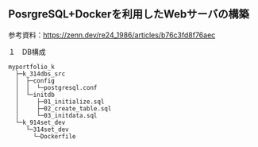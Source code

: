 ## PosrgreSQL+Dockerを利用したWebサーバの構築

参考資料：https://zenn.dev/re24_1986/articles/b76c3fd8f76aec

１　DB構成
```
myportfolio_k
  ├─k_314dbs_src
  │  ├─config
  │  │  └─postgresql.conf
  │  └─initdb
  │     ├─01_initialize.sql
  │     ├─02_create_table.sql
  │     └─03_initdata.sql
  └─k_914set_dev
     └─314set_dev
       └─Dockerfile
```